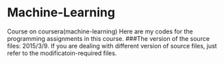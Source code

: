 # Machine-Learning
Course on coursera(machine-learning)
Here are my codes for the programming assignments in this course.
###The version of the source files: 2015/3/9.
If you are dealing with different version of source files, just refer to the modificatoin-required files.

